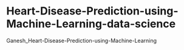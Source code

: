 # Heart-Disease-Prediction-using-Machine-Learning-data-science
Ganesh_Heart-Disease-Prediction-using-Machine-Learning
